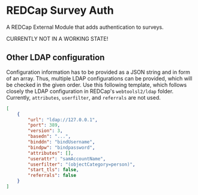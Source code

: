 # REDCap Survey Auth

A REDCap External Module that adds authentication to surveys.

CURRENTLY NOT IN A WORKING STATE!


## Other LDAP configuration

Configuration information has to be provided as a JSON string and in form of an array. Thus, multiple LDAP configurations can be provided, which will be checked in the given order. Use this following template, which follows closely the LDAP configuration in REDCap's `webtoolsl2/ldap` folder. Currently, `attributes`, `userfilter`, and `referrals` are not used.

```JSON
[
    {
        "url": "ldap://127.0.0.1",
        "port": 389,
        "version": 3,
        "basedn": "...",
        "binddn": "bindUsername",
        "bindpw": "bindpassword",
        "attributes": [],
        "userattr": "samAccountName",
        "userfilter": "(objectCategory=person)",
        "start_tls": false,
        "referrals": false
    }
]
```

